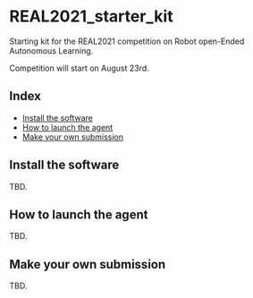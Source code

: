 # REAL2021_starter_kit
Starting kit for the REAL2021 competition on Robot open-Ended Autonomous Learning.

Competition will start on August 23rd.  

## Index
* [Install the software](#install-the-software)
* [How to launch the agent](#how-to-launch-the-agent)
* [Make your own submission](#make-your-own-submission)

## Install the software
TBD.

## How to launch the agent
TBD.

## Make your own submission
TBD.
